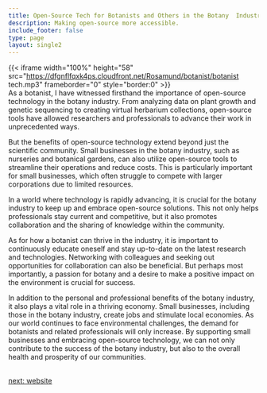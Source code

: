 ```yaml
---
title: Open-Source Tech for Botanists and Others in the Botany  Industry
description: Making open-source more accessible.
include_footer: false
type: page
layout: single2
---
```


{{< iframe width="100%" height="58" src="https://dfgnflfqxk4ps.cloudfront.net/Rosamund/botanist/botanist tech.mp3" frameborder="0" style="border:0" >}}<br>
As a botanist, I have witnessed firsthand the importance of open-source technology in the botany industry. From analyzing data on plant growth and genetic sequencing to creating virtual herbarium collections, open-source tools have allowed researchers and professionals to advance their work in unprecedented ways.

But the benefits of open-source technology extend beyond just the scientific community. Small businesses in the botany industry, such as nurseries and botanical gardens, can also utilize open-source tools to streamline their operations and reduce costs. This is particularly important for small businesses, which often struggle to compete with larger corporations due to limited resources.

In a world where technology is rapidly advancing, it is crucial for the botany industry to keep up and embrace open-source solutions. This not only helps professionals stay current and competitive, but it also promotes collaboration and the sharing of knowledge within the community.

As for how a botanist can thrive in the industry, it is important to continuously educate oneself and stay up-to-date on the latest research and technologies. Networking with colleagues and seeking out opportunities for collaboration can also be beneficial. But perhaps most importantly, a passion for botany and a desire to make a positive impact on the environment is crucial for success.

In addition to the personal and professional benefits of the botany industry, it also plays a vital role in a thriving economy. Small businesses, including those in the botany industry, create jobs and stimulate local economies. As our world continues to face environmental challenges, the demand for botanists and related professionals will only increase. By supporting small businesses and embracing open-source technology, we can not only contribute to the success of the botany industry, but also to the overall health and prosperity of our communities.

<br>
<a href="https://workdojos.com/botanist/website">next: website</a>
<br>
</p>